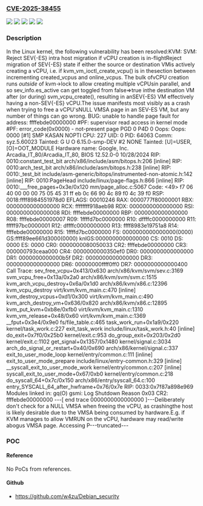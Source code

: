 ### [CVE-2025-38455](https://cve.mitre.org/cgi-bin/cvename.cgi?name=CVE-2025-38455)
![](https://img.shields.io/static/v1?label=Product&message=Linux&color=blue)
![](https://img.shields.io/static/v1?label=Version&message=&color=brightgreen)
![](https://img.shields.io/static/v1?label=Version&message=5.16%20&color=brightgreen)
![](https://img.shields.io/static/v1?label=Version&message=b56639318bb2be66aceba92836279714488709b4%20&color=brightgreen)
![](https://img.shields.io/static/v1?label=Vulnerability&message=n%2Fa&color=blue)

### Description

In the Linux kernel, the following vulnerability has been resolved:KVM: SVM: Reject SEV{-ES} intra host migration if vCPU creation is in-flightReject migration of SEV{-ES} state if either the source or destination VMis actively creating a vCPU, i.e. if kvm_vm_ioctl_create_vcpu() is in thesection between incrementing created_vcpus and online_vcpus.  The bulk ofvCPU creation runs _outside_ of kvm->lock to allow creating multiple vCPUsin parallel, and so sev_info.es_active can get toggled from false=>true inthe destination VM after (or during) svm_vcpu_create(), resulting in anSEV{-ES} VM effectively having a non-SEV{-ES} vCPU.The issue manifests most visibly as a crash when trying to free a vCPU'sNULL VMSA page in an SEV-ES VM, but any number of things can go wrong.  BUG: unable to handle page fault for address: ffffebde00000000  #PF: supervisor read access in kernel mode  #PF: error_code(0x0000) - not-present page  PGD 0 P4D 0  Oops: Oops: 0000 [#1] SMP KASAN NOPTI  CPU: 227 UID: 0 PID: 64063 Comm: syz.5.60023 Tainted: G     U     O        6.15.0-smp-DEV #2 NONE  Tainted: [U]=USER, [O]=OOT_MODULE  Hardware name: Google, Inc. Arcadia_IT_80/Arcadia_IT_80, BIOS 12.52.0-0 10/28/2024  RIP: 0010:constant_test_bit arch/x86/include/asm/bitops.h:206 [inline]  RIP: 0010:arch_test_bit arch/x86/include/asm/bitops.h:238 [inline]  RIP: 0010:_test_bit include/asm-generic/bitops/instrumented-non-atomic.h:142 [inline]  RIP: 0010:PageHead include/linux/page-flags.h:866 [inline]  RIP: 0010:___free_pages+0x3e/0x120 mm/page_alloc.c:5067  Code: <49> f7 06 40 00 00 00 75 05 45 31 ff eb 0c 66 90 4c 89 f0 4c 39 f0  RSP: 0018:ffff8984551978d0 EFLAGS: 00010246  RAX: 0000777f80000001 RBX: 0000000000000000 RCX: ffffffff918aeb98  RDX: 0000000000000000 RSI: 0000000000000008 RDI: ffffebde00000000  RBP: 0000000000000000 R08: ffffebde00000007 R09: 1ffffd7bc0000000  R10: dffffc0000000000 R11: fffff97bc0000001 R12: dffffc0000000000  R13: ffff8983e19751a8 R14: ffffebde00000000 R15: 1ffffd7bc0000000  FS:  0000000000000000(0000) GS:ffff89ee661d3000(0000) knlGS:0000000000000000  CS:  0010 DS: 0000 ES: 0000 CR0: 0000000080050033  CR2: ffffebde00000000 CR3: 000000793ceaa000 CR4: 0000000000350ef0  DR0: 0000000000000000 DR1: 0000000000000b5f DR2: 0000000000000000  DR3: 0000000000000000 DR6: 00000000ffff0ff0 DR7: 0000000000000400  Call Trace:   <TASK>   sev_free_vcpu+0x413/0x630 arch/x86/kvm/svm/sev.c:3169   svm_vcpu_free+0x13a/0x2a0 arch/x86/kvm/svm/svm.c:1515   kvm_arch_vcpu_destroy+0x6a/0x1d0 arch/x86/kvm/x86.c:12396   kvm_vcpu_destroy virt/kvm/kvm_main.c:470 [inline]   kvm_destroy_vcpus+0xd1/0x300 virt/kvm/kvm_main.c:490   kvm_arch_destroy_vm+0x636/0x820 arch/x86/kvm/x86.c:12895   kvm_put_kvm+0xb8e/0xfb0 virt/kvm/kvm_main.c:1310   kvm_vm_release+0x48/0x60 virt/kvm/kvm_main.c:1369   __fput+0x3e4/0x9e0 fs/file_table.c:465   task_work_run+0x1a9/0x220 kernel/task_work.c:227   exit_task_work include/linux/task_work.h:40 [inline]   do_exit+0x7f0/0x25b0 kernel/exit.c:953   do_group_exit+0x203/0x2d0 kernel/exit.c:1102   get_signal+0x1357/0x1480 kernel/signal.c:3034   arch_do_signal_or_restart+0x40/0x690 arch/x86/kernel/signal.c:337   exit_to_user_mode_loop kernel/entry/common.c:111 [inline]   exit_to_user_mode_prepare include/linux/entry-common.h:329 [inline]   __syscall_exit_to_user_mode_work kernel/entry/common.c:207 [inline]   syscall_exit_to_user_mode+0x67/0xb0 kernel/entry/common.c:218   do_syscall_64+0x7c/0x150 arch/x86/entry/syscall_64.c:100   entry_SYSCALL_64_after_hwframe+0x76/0x7e  RIP: 0033:0x7f87a898e969   </TASK>  Modules linked in: gq(O)  gsmi: Log Shutdown Reason 0x03  CR2: ffffebde00000000  ---[ end trace 0000000000000000 ]---Deliberately don't check for a NULL VMSA when freeing the vCPU, as crashingthe host is likely desirable due to the VMSA being consumed by hardware.E.g. if KVM manages to allow VMRUN on the vCPU, hardware may read/write abogus VMSA page.  Accessing P---truncated---

### POC

#### Reference
No PoCs from references.

#### Github
- https://github.com/w4zu/Debian_security

